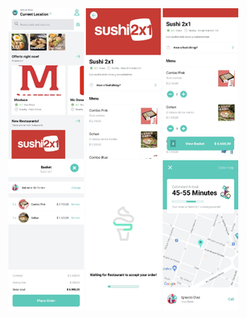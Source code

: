 <div display='flex'>
<img src='./screeshots/photo_2022-08-23_02-25-55 (2).jpg' height='300px'/>
<img src='./screeshots/photo_2022-08-23_02-25-54 (3).jpg' height='300px'/>
<img src='./screeshots/photo_2022-08-23_02-25-54 (4).jpg' height='300px'/>
<img src='./screeshots/photo_2022-08-23_02-25-55.jpg' height='300px'/>
<img src='./screeshots/photo_2022-08-23_02-25-54 (2).jpg' height='300px'/>
<img src='./screeshots/photo_2022-08-23_02-25-54.jpg' height='300px'/>
</div>
